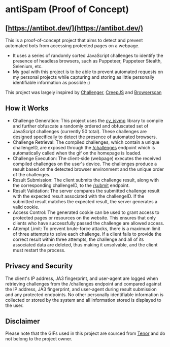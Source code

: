 # antiSpam (Proof of Concept)
## [https://antibot.dev/](https://antibot.dev/)

This is a proof-of-concept project that aims to detect and prevent automated bots from accessing protected pages on a webpage. 
* It uses a series of randomly sorted JavaScript challenges to identify the presence of headless browsers, such as Puppeteer, Puppeteer Stealth, Selenium, etc.
* My goal with this project is to be able to prevent automated requests on my personal projects while capturing and storing as little personally identifiable information as possible :)

This project was largely inspired by [Challenger](https://github.com/wwhtrbbtt/Challenger), [CreepJS](https://abrahamjuliot.github.io/creepjs/) and [Browserscan](https://www.browserscan.net/en)

## How it Works
- Challenge Generation: This project uses the [cy_jsvmp](https://github.com/2833844911/cy_jsvmp) library to compile and further obfuscate a randomly ordered and obfuscated set of JavaScript challenges (currently 50 total). These challenges are designed specifically to detect the presence of automated browsers.
- Challenge Retrieval: The compiled challenges, which contain a unique challengeID, are exposed through the [/challenges](https://antibot.fly.dev/challenges) endpoint which is automatically called when the gif on the homepage is loaded.
- Challenge Execution: The client-side (webpage) executes the received compiled challenges on the user's device. The challenges produce a result based on the detected browser environment and the unique order of the challenges.
- Result Submission: The client submits the challenge result, along with the corresponding challengeID, to the [/submit](https://antibot.fly.dev/submit) endpoint.
- Result Validation: The server compares the submitted challenge result with the expected result associated with the challengeID. If the submitted result matches the expected result, the server generates a valid cookie.
- Access Control: The generated cookie can be used to grant access to protected pages or resources on the website. This ensures that only clients who have successfully passed the challenge are allowed access.
- Attempt Limit: To prevent brute-force attacks, there is a maximum limit of three attempts to solve each challenge. If a client fails to provide the correct result within three attempts, the challenge and all of its associated data are deleted, thus making it unsolvable, and the client must restart the process.

## Privacy and Security
The client's IP address, JA3 fingerprint, and user-agent are logged when retrieving challenges from the /challenges endpoint and compared against the IP address, JA3 fingerprint, and user-agent during result submission and any protected endpoints.
No other personally identifiable information is collected or stored by the system and all information stored is displayed to the user.

## Disclaimer
Please note that the GIFs used in this project are sourced from [Tenor](https://tenor.com/) and do not belong to the project owner.
